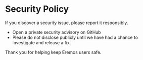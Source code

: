 # Security Policy

If you discover a security issue, please report it responsibly.

- Open a private security advisory on GitHub
- Please do not disclose publicly until we have had a chance to investigate and release a fix.

Thank you for helping keep Eremos users safe.
